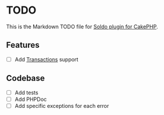 # TODO

This is the Markdown TODO file for [Soldo plugin for CakePHP](https://gitlab.com/antognoPW/cakephp-soldo).

## Features

- [ ] Add [Transactions](https://developer.soldo.com/v2/f073ovxenbeb2jesx2oif1u2i3awgkyk.html#transactions) support

## Codebase

- [ ] Add tests
- [ ] Add PHPDoc
- [ ] Add specific exceptions for each error
